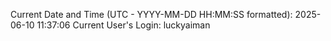 Current Date and Time (UTC - YYYY-MM-DD HH:MM:SS formatted): 2025-06-10 11:37:06
Current User's Login: luckyaiman

